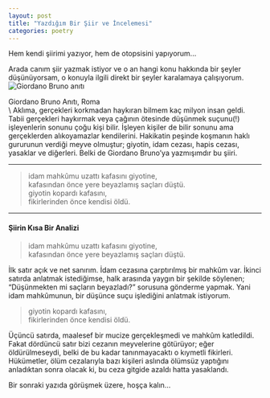 ```yaml
---
layout: post
title: "Yazdığım Bir Şiir ve İncelemesi"
categories: poetry
---
```

Hem kendi şiirimi yazıyor, hem de otopsisini yapıyorum...

Arada canım şiir yazmak istiyor ve o an hangi konu hakkında bir şeyler düşünüyorsam, o konuyla ilgili direkt bir şeyler karalamaya çalışıyorum.
![Giordano Bruno anıtı](https://miro.medium.com/v2/resize:fit:750/format:webp/1*WDpO1Z4LrRj3aigeMQqK6w.jpeg)
<figcaption>Giordano Bruno Anıtı, Roma</figcaption>\
Aklıma, gerçekleri korkmadan haykıran bilmem kaç milyon insan geldi. Tabii gerçekleri haykırmak veya çağının ötesinde düşünmek suçunu(!) işleyenlerin sonunu çoğu kişi bilir. İşleyen kişiler de bilir sonunu ama gerçeklerden alıkoyamazlar kendilerini. Hakikatin peşinde koşmanın haklı gururunun verdiği meyve olmuştur; giyotin, idam cezası, hapis cezası, yasaklar ve diğerleri. Belki de Giordano Bruno’ya yazmışımdır bu şiiri.

___

>idam mahkûmu uzattı kafasını giyotine,\
kafasından önce yere beyazlamış saçları düştü.\
giyotin kopardı kafasını,\
fikirlerinden önce kendisi öldü.

___

#### Şiirin Kısa Bir Analizi

>idam mahkûmu uzattı kafasını giyotine,\
kafasından önce yere beyazlamış saçları düştü.

İlk satır açık ve net sanırım. İdam cezasına çarptırılmış bir mahkûm var. İkinci satırda anlatmak istediğimse, halk arasında yaygın bir şekilde söylenen; “Düşünmekten mi saçların beyazladı?” sorusuna gönderme yapmak. Yani idam mahkûmunun, bir düşünce suçu işlediğini anlatmak istiyorum.

>giyotin kopardı kafasını,\
fikirlerinden önce kendisi öldü.

Üçüncü satırda, maalesef bir mucize gerçekleşmedi ve mahkûm katledildi. Fakat dördüncü satır bizi cezanın meyvelerine götürüyor; eğer öldürülmeseydi, belki de bu kadar tanınmayacaktı o kıymetli fikirleri. Hükümetler, ölüm cezalarıyla bazı kişileri aslında ölümsüz yaptığını anladıktan sonra olacak ki, bu ceza gitgide azaldı hatta yasaklandı.

Bir sonraki yazıda görüşmek üzere, hoşça kalın…